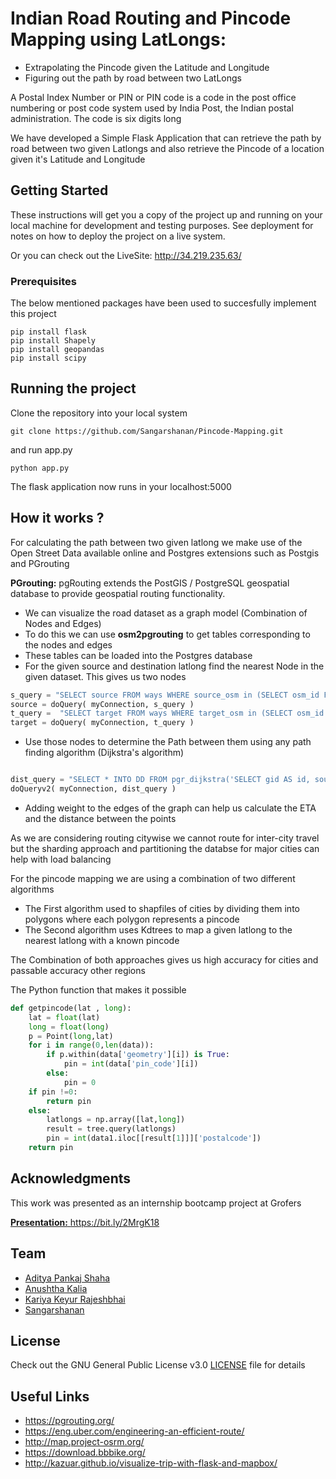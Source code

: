 # Indian Road Routing and Pincode Mapping using LatLongs:


- Extrapolating the Pincode given the Latitude and Longitude 
- Figuring out the path by road between two LatLongs 

A Postal Index Number or PIN or PIN code is a code in the post office numbering or post code system used by India Post, the Indian postal administration. The code is six digits long

We have developed a Simple Flask Application that can retrieve the path by road between two given Latlongs and also retrieve the Pincode of a location given it's Latitude and Longitude 

## Getting Started

These instructions will get you a copy of the project up and running on your local machine for development and testing purposes. See deployment for notes on how to deploy the project on a live system.

Or you can check out the LiveSite: http://34.219.235.63/


### Prerequisites

The below mentioned packages have been used to succesfully implement this project 

```
pip install flask
pip install Shapely
pip install geopandas
pip install scipy
```

## Running the project

Clone the repository into your local system

```
git clone https://github.com/Sangarshanan/Pincode-Mapping.git
```

and run app.py 

```
python app.py
```
The flask application now runs in your localhost:5000

## How it works ?

For calculating the path between two given latlong we make use of the Open Street Data available online and Postgres extensions such as Postgis and  PGrouting 

**PGrouting:** pgRouting extends the PostGIS / PostgreSQL geospatial database to provide geospatial routing functionality.

- We can visualize the road dataset as a graph model (Combination of Nodes and Edges)
- To do this we can use **osm2pgrouting** to get tables corresponding to the nodes and edges 
- These tables can be loaded into the Postgres database  
- For the given source and destination latlong find the nearest Node in the given dataset. This gives us two nodes  

```python
s_query = "SELECT source FROM ways WHERE source_osm in (SELECT osm_id FROM ways_vertices_pgr ORDER BY the_geom <-> ST_GeometryFromText('{}',4326) LIMIT 1) LIMIT 1".format(s_geom)
source = doQuery( myConnection, s_query )
t_query =  "SELECT target FROM ways WHERE target_osm in (SELECT osm_id FROM ways_vertices_pgr ORDER BY the_geom <-> ST_GeometryFromText('{}',4326) LIMIT 1) LIMIT 1 ".format(t_geom)
target = doQuery( myConnection, t_query )
```

- Use those nodes to determine the Path between them using any path finding algorithm (Dijkstra's algorithm)

```python

dist_query = "SELECT * INTO DD FROM pgr_dijkstra('SELECT gid AS id, source, target, length AS cost FROM ways',{}, {},directed := false)".format(source[0][0], target[0][0])
doQueryv2( myConnection, dist_query )
```
- Adding weight to the edges of the graph can help us calculate the ETA and the distance between the points

As we are considering routing citywise we cannot route for inter-city travel but the sharding approach and partitioning  the databse for major cities can help with load balancing 


For the pincode mapping we are using a combination of two different algorithms 

+ The First algorithm used to shapfiles of cities by dividing them into polygons where each polygon represents a pincode 
+ The Second algorithm uses Kdtrees to map a given latlong to the nearest latlong with a known pincode 

The Combination of both approaches gives us high accuracy for cities and passable accuracy other regions 

The Python function that makes it possible 

```python
def getpincode(lat , long):
    lat = float(lat)
    long = float(long)
    p = Point(long,lat)
    for i in range(0,len(data)):
        if p.within(data['geometry'][i]) is True:
            pin = int(data['pin_code'][i])
        else:
            pin = 0
    if pin !=0:
        return pin
    else:
        latlongs = np.array([lat,long])
        result = tree.query(latlongs)
        pin = int(data1.iloc[[result[1]]]['postalcode'])       
    return pin

```


## Acknowledgments

This work was presented as an internship bootcamp project at Grofers <a href="https://grofers.com">
 
**Presentation:** https://bit.ly/2MrgK18

## Team 

- [Aditya Pankaj Shaha](https://github.com/AdityaShaha)
- [Anushtha Kalia](https://github.com/anushthakalia)
- [Kariya Keyur Rajeshbhai](https://github.com/keyur007)
- [Sangarshanan](https://github.com/Sangarshanan)


## License

Check out the GNU General Public License v3.0 [LICENSE](LICENSE) file for details

## Useful Links 

- https://pgrouting.org/
- https://eng.uber.com/engineering-an-efficient-route/ 
- http://map.project-osrm.org/
- https://download.bbbike.org/
- http://kazuar.github.io/visualize-trip-with-flask-and-mapbox/
      

